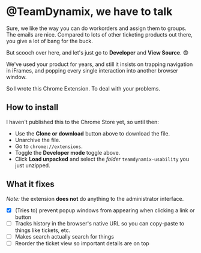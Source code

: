 # @TeamDynamix, we have to talk

Sure, we like the way you can do workorders and assign them to groups. The emails are nice. Compared to lots of other ticketing products out there, you give a lot of bang for the buck.

But scooch over here, and let's just go to **Developer** and **View Source**. 😨

We've used your product for years, and still it insists on trapping navigation in iFrames, and popping every single interaction into another browser window.

So I wrote this Chrome Extension. To deal with your problems.

## How to install

I haven't published this to the Chrome Store yet, so until then:

- Use the **Clone or download** button above to download the file.
- Unarchive the file.
- Go to `chrome://extensions`.
- Toggle the **Developer mode** toggle above.
- Click **Load unpacked** and select the _folder_ `teamdynamix-usability` you just unzipped.

## What it fixes

_Note:_ the extension **does not** do anything to the administrator interface.

- [x] (Tries to) prevent popup windows from appearing when clicking a link or button
- [ ] Tracks history in the browser's native URL so you can copy-paste to things like tickets, etc.
- [ ] Makes search actually search for things
- [ ] Reorder the ticket view so important details are on top
